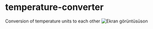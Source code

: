 # temperature-converter
 Conversion of temperature units to each other
![Ekran görüntüsüson](https://github.com/durmazsadiye/temperature-converter/assets/116104560/755eebc5-b112-42d2-a464-d21e05cbe424)

